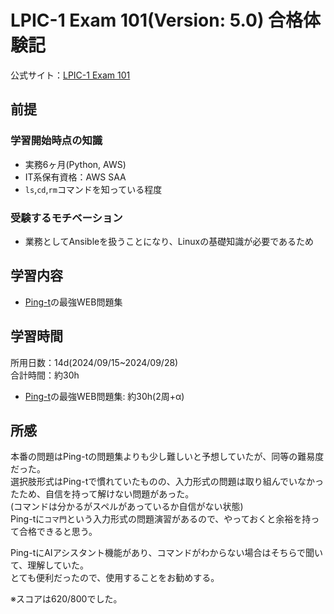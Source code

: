 # LPIC-1 Exam 101(Version: 5.0) 合格体験記

公式サイト：[LPIC-1 Exam 101](https://learning.lpi.org/ja/learning-materials/101-500/)

## 前提

### 学習開始時点の知識

- 実務6ヶ月(Python, AWS)
- IT系保有資格：AWS SAA
- `ls`,`cd`,`rm`コマンドを知っている程度

### 受験するモチベーション

- 業務としてAnsibleを扱うことになり、Linuxの基礎知識が必要であるため

## 学習内容

- [Ping-t](https://mondai.ping-t.com/g/question_subjects#content-large_category_3)の最強WEB問題集

## 学習時間

所用日数：14d(2024/09/15~2024/09/28)  
合計時間：約30h

- [Ping-t](https://mondai.ping-t.com/g/question_subjects#content-large_category_3)の最強WEB問題集: 約30h(2周+α)

## 所感

本番の問題はPing-tの問題集よりも少し難しいと予想していたが、同等の難易度だった。  
選択肢形式はPing-tで慣れていたものの、入力形式の問題は取り組んでいなかったため、自信を持って解けない問題があった。  
(コマンドは分かるがスペルがあっているか自信がない状態)  
Ping-tに`コマ門`という入力形式の問題演習があるので、やっておくと余裕を持って合格できると思う。  

Ping-tにAIアシスタント機能があり、コマンドがわからない場合はそちらで聞いて、理解していた。  
とても便利だったので、使用することをお勧めする。

※スコアは620/800でした。
